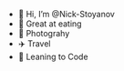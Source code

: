 - 👋 Hi, I’m @Nick-Stoyanov
- 👀 Great at eating
- 📸 Photograhy
- ✈️  Travel
- 🌱 Leaning to Code

<!---
PoopNonStop/PoopNonStop is a ✨ special ✨ repository because its `README.md` (this file) appears on your GitHub profile.
You can click the Preview link to take a look at your changes.
--->
